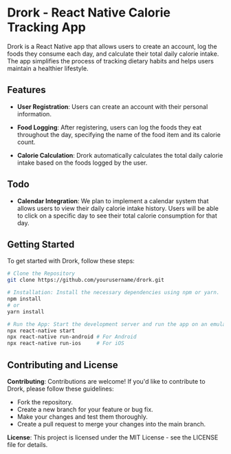 # Drork - React Native Calorie Tracking App

Drork is a React Native app that allows users to create an account, log the foods they consume each day, and calculate their total daily calorie intake. The app simplifies the process of tracking dietary habits and helps users maintain a healthier lifestyle.

## Features

- **User Registration**: Users can create an account with their personal information.

- **Food Logging**: After registering, users can log the foods they eat throughout the day, specifying the name of the food item and its calorie count.

- **Calorie Calculation**: Drork automatically calculates the total daily calorie intake based on the foods logged by the user.

## Todo

- **Calendar Integration**: We plan to implement a calendar system that allows users to view their daily calorie intake history. Users will be able to click on a specific day to see their total calorie consumption for that day.

## Getting Started

To get started with Drork, follow these steps:

```bash
# Clone the Repository
git clone https://github.com/yourusername/drork.git

# Installation: Install the necessary dependencies using npm or yarn.
npm install
# or
yarn install

# Run the App: Start the development server and run the app on an emulator or device.
npx react-native start
npx react-native run-android # For Android
npx react-native run-ios     # For iOS

````

## Contributing and License
**Contributing**: Contributions are welcome! If you'd like to contribute to Drork, please follow these guidelines:
 - Fork the repository.
 -  Create a new branch for your feature or bug fix.
 -  Make your changes and test them thoroughly.
  - Create a pull request to merge your changes into the main branch.

**License**: This project is licensed under the MIT License - see the LICENSE file for details.
